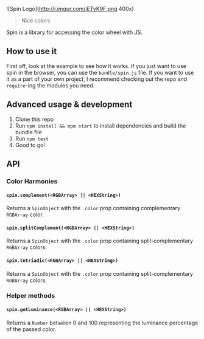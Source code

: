 ![Spin Logo](http://i.imgur.com/iETvK9F.png 400x)

> Nice colors

Spin is a library for accessing the color wheel with JS.

## How to use it
First off, look at the example to see how it works. If you just want to use spin in the browser, you can use the `bundle/spin.js` file. If you want to use it as a part of your own project, I recommend checking out the repo and `require`-ing the modules you need.

## Advanced usage & development
  1. Clone this repo
  2. Run `npm install && npm start` to install dependencies and build the bundle file
  3. Run `npm test`
  4. Good to go!

## API

### Color Harmonies

#### `spin.complement(<RGBArray> || <HEXString>)`
Returns a `SpinObject` with the `.color` prop containing complementary `RGBArray` color.

#### `spin.splitComplement(<RGBArray> || <HEXString>)`
Returns a `SpinObject` with the `.color` prop containing split-complementary `RGBArray` colors.

#### `spin.tetriadic(<RGBArray> || <HEXString>)`
Returns a `SpinObject` with the `.color` prop containing split-complementary `RGBArray` colors.

### Helper methods

#### `spin.getLuminance(<RGBArray> || <HEXString>)`
Returns a `Number` between 0 and 100 representing the luminance percentage of the passed color.
